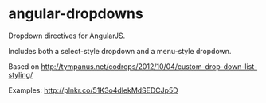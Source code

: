 angular-dropdowns
=================

Dropdown directives for AngularJS.  

Includes both a select-style dropdown and a menu-style dropdown.

Based on http://tympanus.net/codrops/2012/10/04/custom-drop-down-list-styling/

Examples: http://plnkr.co/51K3o4dlekMdSEDCJp5D